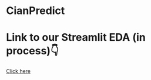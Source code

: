 # CianPredict
# Link to our Streamlit EDA (in process)👇
[Click here](https://cianpredict-djezjgrq2se8qwq2yupeqe.streamlit.app/)
